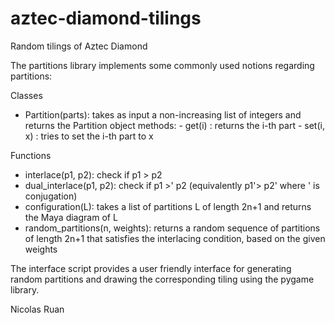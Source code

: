 # aztec-diamond-tilings
Random tilings of Aztec Diamond

The partitions library implements some commonly used notions regarding partitions:

Classes
- Partition(parts):
    takes as input a non-increasing list of integers and returns the Partition object
    methods:
      - get(i) : returns the i-th part
      - set(i, x) : tries to set the i-th part to x

Functions
- interlace(p1, p2): 
    check if p1 > p2
- dual_interlace(p1, p2): 
    check if p1 >' p2 (equivalently p1'> p2' where ' is conjugation)
- configuration(L): 
    takes a list of partitions L of length 2n+1 and returns the Maya diagram of L
- random_partitions(n, weights): 
    returns a random sequence of partitions of length 2n+1 that satisfies the 
    interlacing condition, based on the given weights

The interface script provides a user friendly interface for generating random partitions and drawing the corresponding tiling using the pygame library. 


Nicolas Ruan
